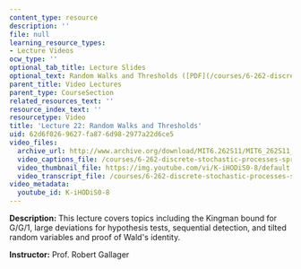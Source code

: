 ```yaml
---
content_type: resource
description: ''
file: null
learning_resource_types:
- Lecture Videos
ocw_type: ''
optional_tab_title: Lecture Slides
optional_text: Random Walks and Thresholds ([PDF](/courses/6-262-discrete-stochastic-processes-spring-2011/resources/mit6_262s11_lec22))
parent_title: Video Lectures
parent_type: CourseSection
related_resources_text: ''
resource_index_text: ''
resourcetype: Video
title: 'Lecture 22: Random Walks and Thresholds'
uid: 62d6f026-9627-fa87-6d98-2977a22d6ce5
video_files:
  archive_url: http://www.archive.org/download/MIT6.262S11/MIT6_262S11_lec22_300k.mp4
  video_captions_file: /courses/6-262-discrete-stochastic-processes-spring-2011/dc63ec7ea74d5d09b6f908a1d8151286_K-iHODiS0-8.vtt
  video_thumbnail_file: https://img.youtube.com/vi/K-iHODiS0-8/default.jpg
  video_transcript_file: /courses/6-262-discrete-stochastic-processes-spring-2011/e3ad0f194e882768cbd9fd1ce704647c_K-iHODiS0-8.pdf
video_metadata:
  youtube_id: K-iHODiS0-8
---
```


**Description:** This lecture covers topics including the Kingman bound for G/G/1, large deviations for hypothesis tests, sequential detection, and tilted random variables and proof of Wald's identity.

**Instructor:** Prof. Robert Gallager